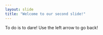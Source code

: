 ```yaml
---
layout: slide
title: "Welcome to our second slide!"
---
```

To do is to dare!
Use the left arrow to go back!
